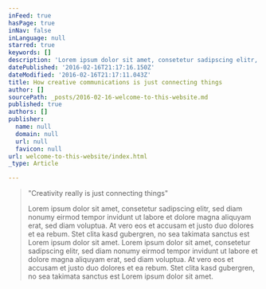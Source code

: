 ```yaml
---
inFeed: true
hasPage: true
inNav: false
inLanguage: null
starred: true
keywords: []
description: 'Lorem ipsum dolor sit amet, consetetur sadipscing elitr, sed diam nonumy eirmod tempor invidunt ut labore et dolore magna aliquyam erat, sed diam voluptua. At vero eos et accusam et justo duo dolores et ea rebum. Stet clita kasd gubergren, no sea takimata sanctus est Lorem ipsum dolor sit amet. Lorem ipsum dolor sit amet, consetetur sadipscing elitr, sed diam nonumy eirmod tempor invidunt ut labore et dolore magna aliquyam erat, sed diam voluptua. At vero eos et accusam et justo duo dolores et ea rebum. Stet clita kasd gubergren, no sea takimata sanctus est Lorem ipsum dolor sit amet.'
datePublished: '2016-02-16T21:17:16.150Z'
dateModified: '2016-02-16T21:17:11.043Z'
title: How creative communications is just connecting things
author: []
sourcePath: _posts/2016-02-16-welcome-to-this-website.md
published: true
authors: []
publisher:
  name: null
  domain: null
  url: null
  favicon: null
url: welcome-to-this-website/index.html
_type: Article

---
```

> "Creativity really is just connecting things"
> 
> Lorem ipsum dolor sit amet, consetetur sadipscing elitr, sed diam nonumy eirmod tempor invidunt ut labore et dolore magna aliquyam erat, sed diam voluptua. At vero eos et accusam et justo duo dolores et ea rebum. Stet clita kasd gubergren, no sea takimata sanctus est Lorem ipsum dolor sit amet. Lorem ipsum dolor sit amet, consetetur sadipscing elitr, sed diam nonumy eirmod tempor invidunt ut labore et dolore magna aliquyam erat, sed diam voluptua. At vero eos et accusam et justo duo dolores et ea rebum. Stet clita kasd gubergren, no sea takimata sanctus est Lorem ipsum dolor sit amet.